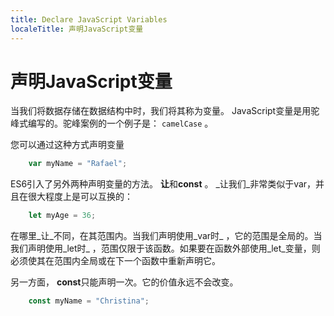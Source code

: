 ```yaml
---
title: Declare JavaScript Variables
localeTitle: 声明JavaScript变量
---
```

# 声明JavaScript变量

当我们将数据存储在数据结构中时，我们将其称为变量。 JavaScript变量是用驼峰式编写的。驼峰案例的一个例子是： `camelCase` 。

您可以通过这种方式声明变量

```js
    var myName = "Rafael"; 
```

ES6引入了另外两种声明变量的方法。 **让**和**const** 。 _让我们_非常类似于var，并且在很大程度上是可以互换的：

```js
    let myAge = 36; 
```

在哪里_让_不同，在其范围内。当我们声明使用_var时_ ，它的范围是全局的。当我们声明使用_let时_ ，范围仅限于该函数。如果要在函数外部使用_let_变量，则必须使其在范围内全局或在下一个函数中重新声明它。

另一方面， **const**只能声明一次。它的价值永远不会改变。

```js
    const myName = "Christina"; 

```